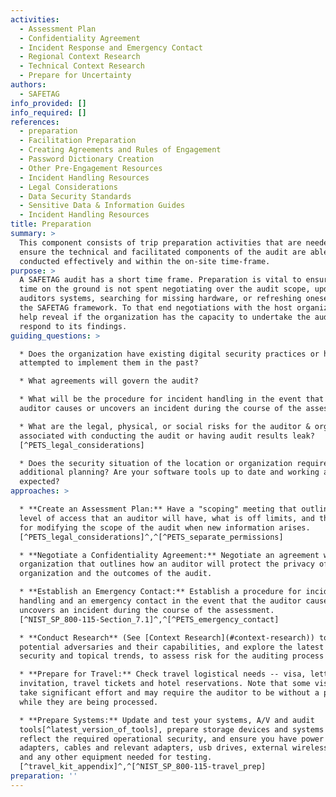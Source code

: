 ```yaml
---
activities:
  - Assessment Plan
  - Confidentiality Agreement
  - Incident Response and Emergency Contact
  - Regional Context Research
  - Technical Context Research
  - Prepare for Uncertainty
authors:
  - SAFETAG
info_provided: []
info_required: []
references:
  - preparation
  - Facilitation Preparation
  - Creating Agreements and Rules of Engagement
  - Password Dictionary Creation
  - Other Pre-Engagement Resources
  - Incident Handling Resources
  - Legal Considerations
  - Data Security Standards
  - Sensitive Data & Information Guides
  - Incident Handling Resources
title: Preparation
summary: >
  This component consists of trip preparation activities that are needed to
  ensure the technical and facilitated components of the audit are able to be
  conducted effectively and within the on-site time-frame.
purpose: >
  A SAFETAG audit has a short time frame. Preparation is vital to ensure that
  time on the ground is not spent negotiating over the audit scope, updating the
  auditors systems, searching for missing hardware, or refreshing oneself with
  the SAFETAG framework. To that end negotiations with the host organization
  help reveal if the organization has the capacity to undertake the audit and
  respond to its findings.
guiding_questions: >

  * Does the organization have existing digital security practices or has it
  attempted to implement them in the past?

  * What agreements will govern the audit?

  * What will be the procedure for incident handling in the event that the
  auditor causes or uncovers an incident during the course of the assessment?

  * What are the legal, physical, or social risks for the auditor & organization
  associated with conducting the audit or having audit results leak?
  [^PETS_legal_considerations]

  * Does the security situation of the location or organization require
  additional planning? Are your software tools up to date and working as
  expected?
approaches: >

  * **Create an Assessment Plan:** Have a "scoping" meeting that outlines the
  level of access that an auditor will have, what is off limits, and the process
  for modifying the scope of the audit when new information arises.
  [^PETS_legal_considerations]^,^[^PETS_separate_permissions]

  * **Negotiate a Confidentiality Agreement:** Negotiate an agreement with the
  organization that outlines how an auditor will protect the privacy of the
  organization and the outcomes of the audit.

  * **Establish an Emergency Contact:** Establish a procedure for incident
  handling and an emergency contact in the event that the auditor causes or
  uncovers an incident during the course of the assessment.
  [^NIST_SP_800-115-Section_7.1]^,^[^PETS_emergency_contact]

  * **Conduct Research** (See [Context Research](#context-research)) to identify
  potential adversaries and their capabilities, and explore the latest cyber
  security and topical trends, to assess risk for the auditing process itself.

  * **Prepare for Travel:** Check travel logistical needs -- visa, letter of
  invitation, travel tickets and hotel reservations. Note that some visas can
  take significant effort and may require the auditor to be without a passport
  while they are being processed.

  * **Prepare Systems:** Update and test your systems, A/V and audit
  tools[^latest_version_of_tools], prepare storage devices and systems to
  reflect the required operational security, and ensure you have power supply
  adapters, cables and relevant adapters, usb drives, external wireless cards
  and any other equipment needed for testing.
  [^travel_kit_appendix]^,^[^NIST_SP_800-115-travel_prep]
preparation: ''
---
```


